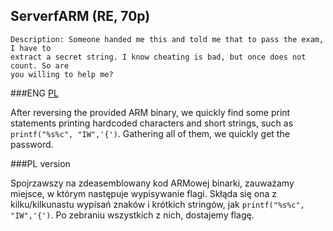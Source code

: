 ## ServerfARM (RE, 70p)

	Description: Someone handed me this and told me that to pass the exam, I have to
	extract a secret string. I know cheating is bad, but once does not count. So are
	you willing to help me?

###ENG
[PL](#pl-version)

After reversing the provided ARM binary, we quickly find some print statements printing
hardcoded characters and short strings, such as `printf("%s%c", "IW",'{')`. Gathering all
of them, we quickly get the password.

###PL version

Spojrzawszy na zdeasemblowany kod ARMowej binarki, zauważamy miejsce, w którym następuje
wypisywanie flagi. Skłąda się ona z kilku/kilkunastu wypisań znaków i krótkich stringów, jak
`printf("%s%c", "IW",'{')`. Po zebraniu wszystkich z nich, dostajemy flagę.
